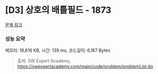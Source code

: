# [D3] 상호의 배틀필드 - 1873 

[문제 링크](https://swexpertacademy.com/main/code/problem/problemDetail.do?contestProbId=AV5LyE7KD2ADFAXc) 

### 성능 요약

메모리: 19,616 KB, 시간: 139 ms, 코드길이: 6,167 Bytes



> 출처: SW Expert Academy, https://swexpertacademy.com/main/code/problem/problemList.do